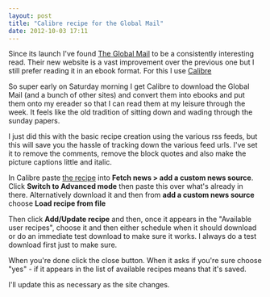 ```yaml
---
layout: post
title: "Calibre recipe for the Global Mail"
date: 2012-10-03 17:11
---
```


Since its launch I've found [The Global Mail](http://www.theglobalmail.org/) to be a consistently interesting read. Their new website is a vast improvement over the previous one but I still prefer reading it in an ebook format.  For this I use [Calibre](http://calibre-ebook.com/)

<!--more-->

So super early on Saturday morning I get Calibre to download the Global Mail (and a bunch of other sites) and convert them into ebooks and put them onto my ereader so that I can read them at my leisure through the week.  It feels like the old tradition of sitting down and wading through the sunday papers.  

I just did this with the basic recipe creation using the various rss feeds, but this will save you the hassle of tracking down the various feed urls. I've set it to remove the comments, remove the block quotes and also make the picture captions little and italic.

In Calibre paste [the recipe](/downloads/code/global_mail.recipe) into **Fetch news > add a custom news source**. Click **Switch to Advanced mode** then paste this over what's already in there. Alternatively download it and then from **add a custom news source** choose **Load recipe from file**

Then click **Add/Update recipe** and then, once it appears in the "Available user recipes", choose it and then either schedule when it should download or do an immediate test download to make sure it works.  I always do a test download first just to make sure.

When you're done click the close button.  When it asks if you're sure choose "yes" - if it appears in the list of available recipes means that it's saved.

I'll update this as necessary as the site changes.
